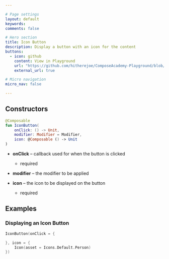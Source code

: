 ```yaml
---

# Page settings
layout: default
keywords:
comments: false

# Hero section
title: Icon Button
description: Display a button with an icon for the content
buttons:
  - icon: github
    content: View in Playground
    url: "https://github.com/hitherejoe/ComposeAcademy-Playground/blob/master/app/src/main/java/co/joebirch/composeplayground/material/iconButton.kt"
    external_url: true

# Micro navigation
micro_nav: false

---
```


## Constructors

```kotlin
@Composable
fun IconButton(
    onClick: () -> Unit,
    modifier: Modifier = Modifier,
    icon: @Composable () -> Unit
)
```

* **onClick** – callback used for when the button is clicked
  * required

* **modifier** – the modifier to be applied

* **icon** – the icon to be displayed on the button
  * required

## Examples

### Displaying an Icon Button
  
```kotlin
IconButton(onClick = {

}, icon = {
    Icon(asset = Icons.Default.Person)
})
```
